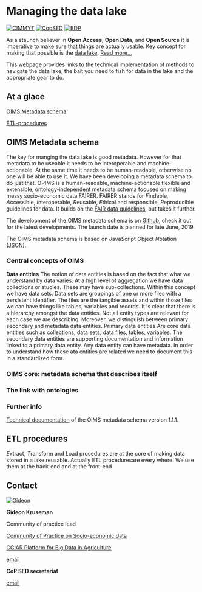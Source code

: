 # Managing the data lake
[![CIMMYT](https://www.logolynx.com/images/logolynx/cf/cf14c764d6ef4df851292c2ac93b5e97.png)](https://www.cimmyt.org/)
[![CopSED](https://bigdata.cgiar.org/wp-content/uploads/2018/12/SOCIO-ECONOMIC-DATA_Big-Data-Icon-280px.png)](https://bigdata.cgiar.org/communities-of-practice/socio-economic-data/)
[![BDP](https://bigdata.cgiar.org/wp-content/uploads/2017/06/CGIAR_PforBD-Orange-logo220.png)](https://bigdata.cgiar.org/)


As a staunch believer in **Open Access**, **Open Data**, and **Open Source** it is imperative to make sure that things are actually usable. Key concept for making that possible is the [data lake](https://www.cimmyt.org/blogs/big-data-for-development-research/). [Read more...](https://www.linkedin.com/pulse/data-swamp-versus-lake-world-where-warehouses-seem-kruseman-phd/)

This webpage provides links to the technical implementation of methods to navigate the data lake, the bait you need to fish for data in the lake and the appropriate gear to do.

## At a glace
[OIMS Metadata schema](/#OIMS-Metadata-schema) 

[ETL-procedures](/#ETL-procedures) 

## OIMS Metadata schema
The key for manging the data lake is good metadata. However for that metadata to be useable it needs to be interoperable and machine-actionable. At the same time it needs to be human-readable, otherwise no one will be able to use it. We have been developing a metadata schema to do just that. OPIMS is a human-readable, machine-actionable flexible and extensible, ontology-independent metadata schema focused on making messy socio-economic data FAIRER. FAIRER stands for *F*indable, *A*ccessible, *I*nteroperable, *R*eusable, *E*thical and responsible, *R*eproducible guidelines for data. It builds on the [FAIR data guidelines](https://www.nature.com/articles/sdata201618), but takes it further.

The development of the OIMS metadata schema is on [Github](https://github.com/GideonKruseman/CGIAR_BigData_metadata_schema), check it out for the latest developments. The launch date is planned for late June, 2019.

The OIMS metadata schema is based on *J*ava*S*cript *O*bject *N*otation ([JSON](https://www.json.org/)).



### Central concepts of OIMS
**Data entities**
The notion of data entities is based on the fact that what we understand by data varies. At a high level of aggregation we have data collections or studies. These may have sub-collections. Within this concept we have data sets. Data sets are groupings of one or more files with a persistent identifier. The files are the tangible assets and within those files we can have things like tables, variables and records. It is clear that there is a hierarchy amongst the data entities. Not all entity types are relevant for each case we are describing. Moreover, we distinguish between primary secondary and metadata data entities. Primary data entities Are core data entities such as collections, data sets, data files, tables, variables. The secondary data entities are supporting documentation and information linked to a primary data entity. Any data entity can have metadata. In order to understand how these ata entities are related we need to document this in a standardized form.

### OIMS core: metadata schema that describes itself


### The link with ontologies

### Further info
[Technical documentation](/page2) of the OIMS metadata schema version 1.1.1.

## ETL procedures
*E*xtract, *T*ransform and *L*oad procedures are at the core of making data stored in a lake reusable. Actually ETL proceduresare every where. We use them at the back-end and at the front-end

## Contact
![Gideon](https://gallery.mailchimp.com/59a7500ef5c94dd50e2b9e2fb/images/7519ddc6-0c01-4d8c-b437-9c82670cd75a.png) 

**Gideon Kruseman**

Community of practice lead

[Community of Practice on Socio-economic data](https://bigdata.cgiar.org/communities-of-practice/socio-economic-data/)

[CGIAR Platform for Big Data in Agriculture](https://bigdata.cgiar.org/)

[email](mailto:g.kruseman@cgiar.org)


**CoP SED secretariat**

[email](mailto:cgiar.cop.sed@gmail.com)





